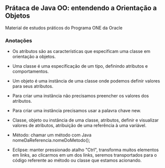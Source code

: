 ## Prátaca de Java OO: entendendo a Orientação a Objetos

Material de estudos práticos do Programa ONE da Oracle

### Anotações

* Os atributos são as características que especificam uma classe em orientação a objetos.
* Uma classe é uma especificação de um tipo, definindo atributos e comportamentos.
* Um objeto é uma instância de uma classe onde podemos definir valores para seus atributos.
* Para criar uma instância não precisamos preencher os valores dos atributos.
* Para criar uma instância precisamos usar a palavra chave new.

* Classe, objeto ou instância de uma classe, atributos, definir e visualizar valores de atributos, atribuição de uma referência à uma variável.
* Método: chamar um método com Java nomeDaReferencia.nomeDoMetodo();

* Eclipse: manter pressionado atalho "Ctrl", transforma muitos elementos em links, ao clicarmos em um dos links, seremos transportados para o código referente ao método ou classe que estamos acionando.

